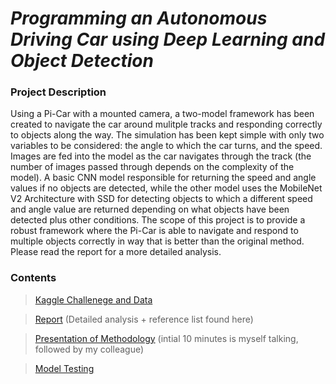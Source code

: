 # _Programming an Autonomous Driving Car using Deep Learning and Object Detection_

### Project Description 
Using a Pi-Car with a mounted camera, a two-model framework has been created to navigate the car around mulitple tracks and responding correctly to objects along the way. The simulation has been kept simple with only two variables to be considered: the angle to which the car turns, and the speed. Images are fed into the model as the car navigates through the track (the number of images passed through depends on the complexity of the model). A basic CNN model responsible for returning the speed and angle values if no objects are detected, while the other model uses the MobileNet V2 Architecture with SSD for detecting objects to which a different speed and angle value are returned depending on what objects have been detected plus other conditions. The scope of this project is to provide a robust framework where the Pi-Car is able to navigate and respond to multiple objects correctly in way that is better than the original method. Please read the report for a more detailed analysis.

### Contents
> [Kaggle Challenege and Data](https://www.kaggle.com/c/machine-learning-in-science-2021)

> [Report](https://github.com/OJL96/MLP2_CW/files/6710157/MLiSP2.-.Report.pdf) (Detailed analysis + reference list found here)

> [Presentation of Methodology](https://web.microsoftstream.com/video/9c2bc0a1-8020-42a4-b12c-dda15e6eac50) (intial 10 minutes is myself talking, followed by my colleague)

> [Model Testing](https://youtu.be/YwOy9E1MHm0)


